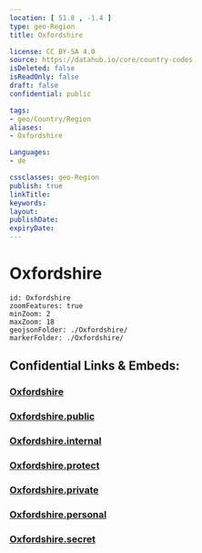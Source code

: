 ```yaml
---
location: [ 51.8 , -1.4 ] 
type: geo-Region
title: Oxfordshire

license: CC BY-SA 4.0
source: https://datahub.io/core/country-codes
isDeleted: false
isReadOnly: false
draft: false
confidential: public

tags:
- geo/Country/Region
aliases:
- Oxfordshire

Languages:
- de

cssclasses: geo-Region
publish: true
linkTitle: 
keywords: 
layout: 
publishDate: 
expiryDate: 
---
```


# Oxfordshire

```leaflet
id: Oxfordshire
zoomFeatures: true 
minZoom: 2 
maxZoom: 18
geojsonFolder: ./Oxfordshire/
markerFolder: ./Oxfordshire/
```


## Confidential Links & Embeds: 

### [Oxfordshire](/_Standards/Earth/Continent/Europe/Europe~North/UK/England/Regions~England/South_East_England/Oxfordshire.md) 

### [Oxfordshire.public](/_public/Earth/Continent/Europe/Europe~North/UK/England/Regions~England/South_East_England/Oxfordshire.public.md) 

### [Oxfordshire.internal](/_internal/Earth/Continent/Europe/Europe~North/UK/England/Regions~England/South_East_England/Oxfordshire.internal.md) 

### [Oxfordshire.protect](/_protect/Earth/Continent/Europe/Europe~North/UK/England/Regions~England/South_East_England/Oxfordshire.protect.md) 

### [Oxfordshire.private](/_private/Earth/Continent/Europe/Europe~North/UK/England/Regions~England/South_East_England/Oxfordshire.private.md) 

### [Oxfordshire.personal](/_personal/Earth/Continent/Europe/Europe~North/UK/England/Regions~England/South_East_England/Oxfordshire.personal.md) 

### [Oxfordshire.secret](/_secret/Earth/Continent/Europe/Europe~North/UK/England/Regions~England/South_East_England/Oxfordshire.secret.md)

